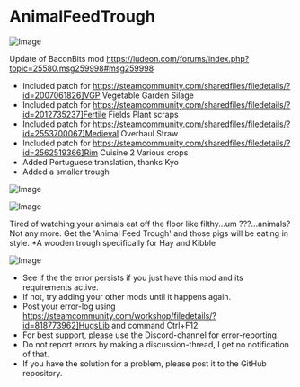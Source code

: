 # AnimalFeedTrough

![Image](https://i.imgur.com/buuPQel.png)

Update of BaconBits mod
https://ludeon.com/forums/index.php?topic=25580.msg259998#msg259998
	
- Included patch for https://steamcommunity.com/sharedfiles/filedetails/?id=2007061826]VGP Vegetable Garden Silage
- Included patch for https://steamcommunity.com/sharedfiles/filedetails/?id=2012735237]Fertile Fields Plant scraps
- Included patch for https://steamcommunity.com/sharedfiles/filedetails/?id=2553700067]Medieval Overhaul Straw
- Included patch for https://steamcommunity.com/sharedfiles/filedetails/?id=2562519366]Rim Cuisine 2 Various crops
- Added Portuguese translation, thanks Kyo
- Added a smaller trough

![Image](https://i.imgur.com/pufA0kM.png)

	
![Image](https://i.imgur.com/Z4GOv8H.png)


Tired of watching your animals eat off the floor like filthy...um ???...animals?
Not any more. Get the 'Animal Feed Trough' and those pigs will be eating in style.
*A wooden trough specifically for Hay and Kibble


![Image](https://i.imgur.com/PwoNOj4.png)



-  See if the the error persists if you just have this mod and its requirements active.
-  If not, try adding your other mods until it happens again.
-  Post your error-log using https://steamcommunity.com/workshop/filedetails/?id=818773962]HugsLib and command Ctrl+F12
-  For best support, please use the Discord-channel for error-reporting.
-  Do not report errors by making a discussion-thread, I get no notification of that.
-  If you have the solution for a problem, please post it to the GitHub repository.




